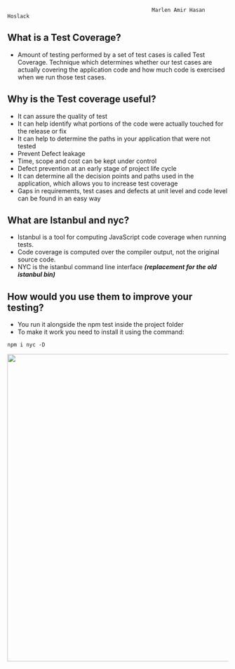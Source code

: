                                                   Marlen Amir Hasan Hoslack 
## What is a Test Coverage?

+ Amount of testing performed by a set of test cases is called Test Coverage.
Technique which determines whether our test cases are actually covering the application code and how much code is exercised when we run those test cases.

## Why is the Test coverage useful?

+ It can assure the quality of test
+ It can help identify what portions of the code were actually touched for the release or fix
+ It can help to determine the paths in your application that were not tested
+ Prevent Defect leakage
+ Time, scope and cost can be kept under control
+ Defect prevention at an early stage of project life cycle
+ It can determine all the decision points and paths used in the application, which allows you to increase test coverage
+ Gaps in requirements, test cases and defects at unit level and code level can be found in an easy way

## What are Istanbul and nyc?

+ Istanbul is a tool for computing JavaScript code coverage when running tests.
+ Code coverage is computed over the compiler output, not the original source code.
+ NYC is the istanbul command line interface **_(replacement for the old istanbul bin)_**

## How would you use them to improve your testing?

+ You run it alongside the npm test inside the project folder
+ To make it work you need to install it using the command:

`npm i nyc -D`

<img src="https://files.gitter.im/MarlenAw/VRz9/nyc.PNG" style="width: 700px;"/>
